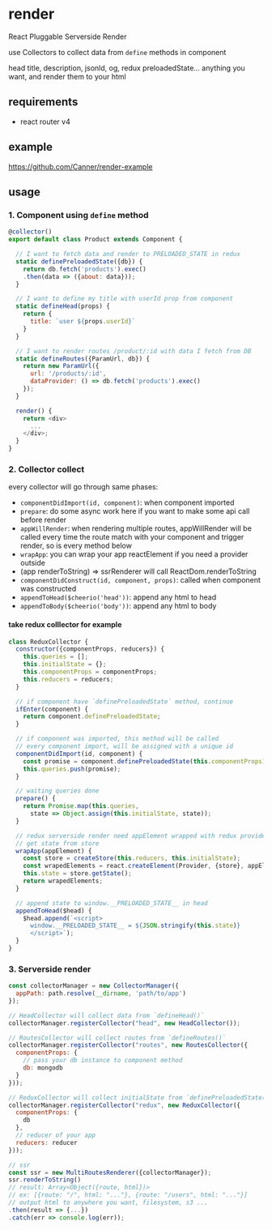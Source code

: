 # render
React Pluggable Serverside Render

use Collectors to collect data from `define` methods in component

head title, description, jsonld, og, redux preloadedState... anything you want, and render them to your html

## requirements
* react router v4

## example
https://github.com/Canner/render-example

## usage
### 1. Component using `define` method
``` js
@collector()
export default class Product extends Component {

  // I want to fetch data and render to PRELOADED_STATE in redux
  static definePreloadedState({db}) {
    return db.fetch('products').exec()
    .then(data => ({about: data}));
  }

  // I want to define my title with userId prop from component
  static defineHead(props) {
    return {
      title: `user ${props.userId}`
    }
  }

  // I want to render routes /product/:id with data I fetch from DB
  static defineRoutes({ParamUrl, db}) {
    return new ParamUrl({
      url: '/products/:id',
      dataProvider: () => db.fetch('products').exec()
    });
  }

  render() {
    return <div>
      ...
    </div>;
  }
}
```

### 2. Collector collect
every collector will go through same phases:
* `componentDidImport(id, component)`: when component imported
* `prepare`: do some async work here if you want to make some api call before render
* `appWillRender`: when rendering multiple routes, appWillRender will be called every time the route match with your component and trigger render, so is every method below
* `wrapApp`: you can wrap your app reactElement if you need a provider outside
* (app renderToString) => ssrRenderer will call ReactDom.renderToString
* `componentDidConstruct(id, component, props)`: called when component was constructed
* `appendToHead($cheerio('head'))`: append any html to head
* `appendToBody($cheerio('body'))`: append any html to body
#### take redux colllector for example
``` js
class ReduxCollector {
  constructor({componentProps, reducers}) {
    this.queries = [];
    this.initialState = {};
    this.componentProps = componentProps;
    this.reducers = reducers;
  }

  // if component have `definePreloadedState` method, continue
  ifEnter(component) {
    return component.definePreloadedState;
  }

  // if component was imported, this method will be called
  // every component import, will be assigned with a unique id
  componentDidImport(id, component) {
    const promise = component.definePreloadedState(this.componentProps);
    this.queries.push(promise);
  }

  // waiting queries done
  prepare() {
    return Promise.map(this.queries,
      state => Object.assign(this.initialState, state));
  }

  // redux serverside render need appElement wrapped with redux provider
  // get state from store
  wrapApp(appElement) {
    const store = createStore(this.reducers, this.initialState);
    const wrapedElements = react.createElement(Provider, {store}, appElement);
    this.state = store.getState();
    return wrapedElements;
  }

  // append state to window.__PRELOADED_STATE__ in head
  appendToHead($head) {
    $head.append(`<script>
      window.__PRELOADED_STATE__ = ${JSON.stringify(this.state)}
      </script>`);
  }
}
```

### 3. Serverside render
``` js
const collectorManager = new CollectorManager({
  appPath: path.resolve(__dirname, 'path/to/app')
});

// HeadCollector will collect data from `defineHead()`
collectorManager.registerCollector("head", new HeadCollector());

// RoutesCollector will collect routes from `defineRoutes()`
collectorManager.registerCollector("routes", new RoutesCollector({
  componentProps: {
    // pass your db instance to component method
    db: mongodb
  }
}));

// ReduxCollector will collect initialState from `definePreloadedState()`
collectorManager.registerCollector("redux", new ReduxCollector({
  componentProps: {
    db
  },
  // reducer of your app
  reducers: reducer
}));

// ssr
const ssr = new MultiRoutesRenderer({collectorManager});
ssr.renderToString()
// result: Array<Object({route, html})>
// ex: [{route: "/", html: "..."}, {route: "/users", html: "..."}]
// output html to anywhere you want, filesystem, s3 ...
.then(result => {...})
.catch(err => console.log(err));
```
